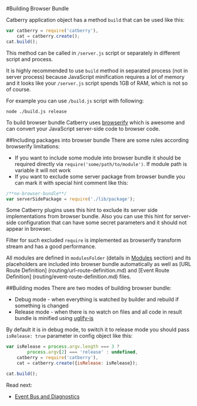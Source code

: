 #Building Browser Bundle

Catberry application object has a method `build` that can be used like this:

```javascript
var catberry = require('catberry'),
	cat = catberry.create();
cat.build();
```

This method can be called in `/server.js` script or separately in
different script and process.

It is highly recommended to use `build` method in separated process 
(not in server process) because JavaScript minification requires a lot of memory 
and it looks like your `/server.js` script spends 1GB of RAM, which is not so of 
course.

For example you can use `/build.js` script with following:
```
node ./build.js release
```

To build browser bundle Catberry uses [browserify](http://browserify.org) which 
is awesome and can convert your JavaScript server-side code to browser code.

##Including packages into browser bundle
There are some rules according browserify limitations:

* If you want to include some module into browser bundle it should be required
directly via `require('some/path/to/module')`. If module path is variable it
will not work
* If you want to exclude some server package from browser bundle you can
mark it with special hint comment like this:
```javascript
/**no-browser-bundle**/
var serverSidePackage = require('./lib/package');
```
Some Catberry plugins uses this hint to exclude its server side 
implementations from browser bundle. Also you can use this hint for server-side
configuration that can have some secret parameters and it should not appear 
in browser.

Filter for such excluded `require` is implemented as browserify transform 
stream and has a good performance.

All modules are defined in `modulesFolder` 
(details in [Modules](modules/index.md) section) and its placeholders are 
included into browser bundle automatically as well as [URL Route Definition]
(routing/url-route-definition.md) and [Event Route Definition]
(routing/event-route-definition.md) files.

##Building modes
There are two modes of building browser bundle:

* Debug mode - when everything is watched by builder and rebuild if something
is changed
* Release mode - when there is no watch on files and all code in result bundle 
is minified using [uglify-js](https://www.npmjs.org/package/uglify-js)

By default it is in debug mode, to switch it to release mode you should pass
`isRelease: true` parameter in config object like this:
```javascript
var isRelease = process.argv.length === 3 ?
		process.argv[2] === 'release' : undefined,
	catberry = require('catberry'),
	cat = catberry.create({isRelease: isRelease});

cat.build();
```

Read next:

* [Event Bus and Diagnostics](event-bus-and-diagnostics.md)
